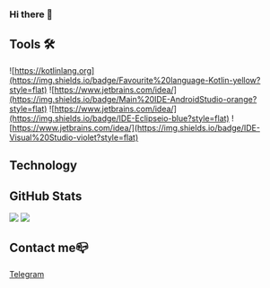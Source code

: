 ### Hi there 👋

## Tools 🛠

![https://kotlinlang.org](https://img.shields.io/badge/Favourite%20language-Kotlin-yellow?style=flat)
![https://www.jetbrains.com/idea/](https://img.shields.io/badge/Main%20IDE-AndroidStudio-orange?style=flat)
![https://www.jetbrains.com/idea/](https://img.shields.io/badge/IDE-Eclipseio-blue?style=flat)
![https://www.jetbrains.com/idea/](https://img.shields.io/badge/IDE-Visual%20Studio-violet?style=flat)

## Technology


## GitHub Stats

![](https://github-readme-stats.vercel.app/api/top-langs?username=StenleyDuFoster&show_icons=true&layout=compact)
![](https://github-readme-stats.vercel.app/api?username=StenleyDuFoster&show_icons=true)

## Contact me📪

[Telegram](https://t.me/VutokElektrik)
